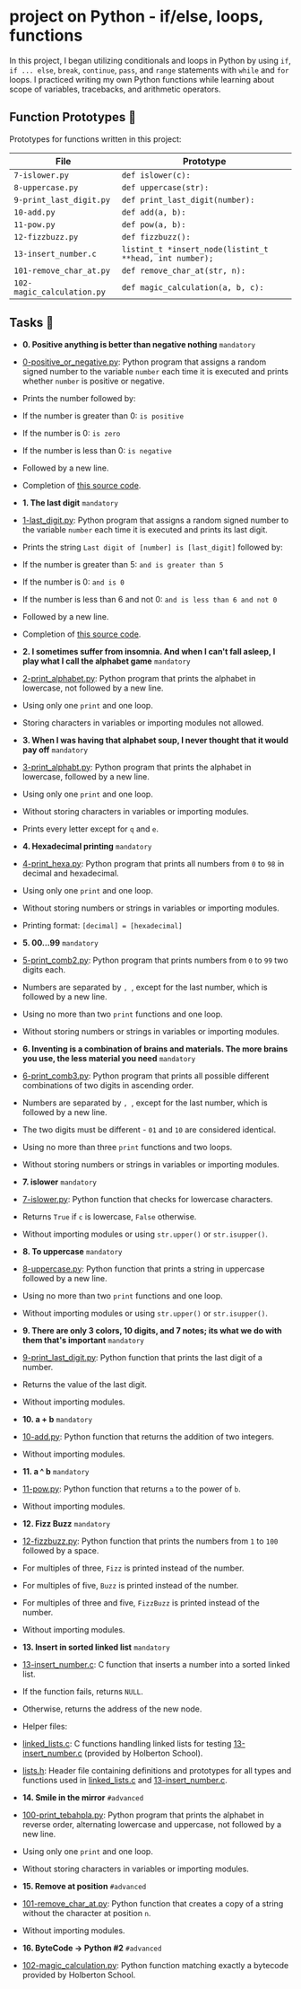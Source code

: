 # project on  Python - if/else, loops, functions

In this project, I began utilizing conditionals and loops in Python by using `if`, `if ... else`, `break`, `continue`, `pass`, and `range` statements with `while` and `for` loops. I practiced writing my own Python functions while learning about scope of variables, tracebacks, and arithmetic operators.


## Function Prototypes :floppy_disk:

Prototypes for functions written in this project:

| File                       | Prototype                                               |
| -------------------------- | ------------------------------------------------------- |
| `7-islower.py`             | `def islower(c):`                                       |
| `8-uppercase.py`           | `def uppercase(str):`                                   |
| `9-print_last_digit.py`    | `def print_last_digit(number):`                         |
| `10-add.py`                | `def add(a, b):`                                        |
| `11-pow.py`                | `def pow(a, b):`                                        |
| `12-fizzbuzz.py`           | `def fizzbuzz():`                                       |
| `13-insert_number.c`       | `listint_t *insert_node(listint_t **head, int number);` |
| `101-remove_char_at.py`    | `def remove_char_at(str, n):`                           |
| `102-magic_calculation.py` | `def magic_calculation(a, b, c):`                       |

## Tasks :page_with_curl:

* **0. Positive anything is better than negative nothing** `mandatory`
* [0-positive_or_negative.py](./0-positive_or_negative.py): Python program that assigns a random signed number to the variable `number` each time it is executed and prints whether `number` is positive or negative.
* Prints the number followed by:
* If the number is greater than 0: `is positive`
* If the number is 0: `is zero`
* If the number is less than 0: `is negative`
* Followed by a new line.
* Completion of [this source code](https://github.com/holbertonschool/0x01.py/blob/master/0-positive_or_negative_py).

* **1. The last digit** `mandatory`
* [1-last_digit.py](./1-last_digit.py): Python program that assigns a random signed number to the variable `number` each time it is executed and prints its last digit.
* Prints the string `Last digit of [number] is [last_digit]` followed by:
* If the number is greater than 5: `and is greater than 5`
* If the number is 0: `and is 0`
* If the number is less than 6 and not 0: `and is less than 6 and not 0`
* Followed by a new line.
* Completion of [this source code](https://github.com/holbertonschool/0x01.py/blob/master/1-last_digit_py).

* **2. I sometimes suffer from insomnia. And when I can't fall asleep, I play what I call the alphabet game** `mandatory`
* [2-print_alphabet.py](./2-print_alphabet.py): Python program that prints the alphabet in lowercase, not followed by a new line.
* Using only one `print` and one loop.
* Storing characters in variables or importing modules not allowed.

* **3. When I was having that alphabet soup, I never thought that it would pay off** `mandatory`
* [3-print_alphabt.py](./3-print_alphabt.py): Python program that prints the alphabet in lowercase, followed by a new line.
* Using only one `print` and one loop.
* Without storing characters in variables or importing modules.
* Prints every letter except for `q` and `e`.

* **4. Hexadecimal printing** `mandatory`
* [4-print_hexa.py](./4-print_hexa.py): Python program that prints all numbers from `0` to `98` in decimal and hexadecimal.
* Using only one `print` and one loop.
* Without storing numbers or strings in variables or importing modules.
* Printing format: `[decimal] = [hexadecimal]`

* **5. 00...99** `mandatory`
* [5-print_comb2.py](./5-print_comb2.py): Python program that prints numbers from `0`
to `99` two digits each.
* Numbers are separated by `, `, except for the last number, which is followed by a new line.
* Using no more than two `print` functions and one loop.
* Without storing numbers or strings in variables or importing modules.

* **6. Inventing is a combination of brains and materials. The more brains you use, the less material you need** `mandatory`
* [6-print_comb3.py](./6-print_comb3.py): Python program that prints all possible different combinations of two digits in ascending order.
* Numbers are separated by `, `, except for the last number, which is followed by a new line.
* The two digits must be different - `01` and `10` are considered identical.
* Using no more than three `print` functions and two loops.
* Without storing numbers or strings in variables or importing modules.

* **7. islower** `mandatory`
* [7-islower.py](./7-islower.py): Python function that checks for lowercase characters.
* Returns `True` if `c` is lowercase, `False` otherwise.
* Without importing modules or using `str.upper()` or `str.isupper()`.

* **8. To uppercase** `mandatory`
* [8-uppercase.py](./8-uppercase.py): Python function that prints a string in
uppercase followed by a new line.
* Using no more than two `print` functions and one loop.
* Without importing modules or using `str.upper()` or `str.isupper()`.

* **9. There are only 3 colors, 10 digits, and 7 notes; its what we do with them that's important** `mandatory`
* [9-print_last_digit.py](./9-print_last_digit.py): Python function that prints the last digit of a number.
* Returns the value of the last digit.
* Without importing modules.

* **10. a + b** `mandatory`
* [10-add.py](./10-add.py): Python function that returns the addition of two integers.
* Without importing modules.

* **11. a ^ b** `mandatory`
* [11-pow.py](./11-pow.py): Python function that returns `a` to the power of `b`.
* Without importing modules.

* **12. Fizz Buzz** `mandatory`
* [12-fizzbuzz.py](./12-fizzbuzz.py): Python function that prints the numbers from `1` to `100` followed by a space.
* For multiples of three, `Fizz` is printed instead of the number.
* For multiples of five, `Buzz` is printed instead of the number.
* For multiples of three and five, `FizzBuzz` is printed instead of the number.
* Without importing modules.

* **13. Insert in sorted linked list** `mandatory`
* [13-insert_number.c](./13-insert_number.c): C function that inserts a number into a sorted linked list.
* If the function fails, returns `NULL`.
* Otherwise, returns the address of the new node.
* Helper files:
* [linked_lists.c](./linked_lists.c): C functions handling linked lists for testing
[13-insert_number.c](./13-insert_number.c) (provided by Holberton School).
* [lists.h](./lists.h): Header file containing definitions and prototypes for all types and functions used in [linked_lists.c](./linked_lists.c) and
[13-insert_number.c](./13-insert_number.c).

* **14. Smile in the mirror** `#advanced`
* [100-print_tebahpla.py](./100-print_tebahpla.py): Python program that prints the alphabet in reverse order, alternating lowercase and uppercase, not followed by a new line.
* Using only one `print` and one loop.
* Without storing characters in variables or importing modules.

* **15. Remove at position** `#advanced`
* [101-remove_char_at.py](./101-remove_char_at_py): Python function that creates a copy of a string without the character at position `n`.
* Without importing modules.

* **16. ByteCode -> Python #2** `#advanced`
* [102-magic_calculation.py](./102-magic_calculation.py): Python function matching exactly a
bytecode provided by Holberton School.
